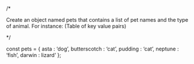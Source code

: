 /*

Create an object named pets that contains a list of pet names and the type of animal. For instance: (Table of key value pairs)

*/

const pets = { asta : ‘dog’, butterscotch : ‘cat’, pudding : ‘cat’, neptune : ‘fish’, darwin : lizard’ };
